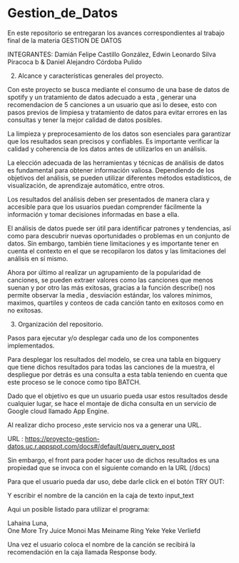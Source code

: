 # Gestion_de_Datos
En este repositorio se entregaran los avances correspondientes al trabajo final de la materia GESTION DE DATOS

INTEGRANTES:
Damián Felipe Castillo González, Edwin Leonardo Silva Piracoca b & Daniel Alejandro Córdoba Pulido 

2. Alcance y características generales del proyecto.

Con este proyecto se busca mediante el consumo de una base de datos de spotify y un tratamiento de datos adecuado a esta , generar una recomendacion de 5 canciones a un usuario que asi lo desee, esto con pasos previos de limpiesa y tratamiento de datos para evitar errores en las consultas y tener la mejor calidad de datos posibles.

La limpieza y preprocesamiento de los datos son esenciales para garantizar que los resultados sean precisos y confiables. Es importante verificar la calidad y coherencia de los datos antes de utilizarlos en un análisis.

La elección adecuada de las herramientas y técnicas de análisis de datos es fundamental para obtener información valiosa. Dependiendo de los objetivos del análisis, se pueden utilizar diferentes métodos estadísticos, de visualización, de aprendizaje automático, entre otros.

Los resultados del análisis deben ser presentados de manera clara y accesible para que los usuarios puedan comprender fácilmente la información y tomar decisiones informadas en base a ella.

El análisis de datos puede ser útil para identificar patrones y tendencias, así como para descubrir nuevas oportunidades o problemas en un conjunto de datos. Sin embargo, también tiene limitaciones y es importante tener en cuenta el contexto en el que se recopilaron los datos y las limitaciones del análisis en sí mismo.

Ahora por último al realizar un agrupamiento de la popularidad de canciones, se pueden extraer valores como las canciones que menos suenan  y por otro las más exitosas, gracias a la función describe() nos permite observar la media , desviación estándar, los valores mínimos,  maximos, quartiles y conteos de cada canción tanto en exitosos como en no exitosas. 

3. Organización del repositorio.



 Pasos para ejecutar y/o desplegar cada uno de los componentes
implementados.

Para desplegar los resultados del modelo, se crea una tabla en bigquery que tiene dichos resultados para todas las canciones de la muestra, el despliegue por detrás es una consulta a esta tabla teniendo en cuenta que este proceso se le conoce como tipo  BATCH.

Dado que el objetivo es que un usuario pueda usar estos resultados desde cualquier lugar, se hace el montaje de dicha consulta en un servicio de Google cloud llamado App Engine.


Al realizar dicho proceso ,este servicio nos va a generar una URL. 

URL : https://proyecto-gestion-datos.uc.r.appspot.com/docs#/default/query_query_post

Sin embargo, el front para poder hacer uso de dichos resultados es una propiedad que se invoca con el siguiente comando en la URL (/docs)

Para que el usuario pueda dar uso, debe darle click en el botón TRY OUT: 


Y escribir el nombre de la canción en la caja de texto input_text 

Aqui un posible listado para utilizar el programa:


Lahaina Luna,	
One More Try
Juice
Monoi Mas Meiname
Ring
Yeke Yeke
Verliefd

Una vez el usuario coloca el nombre de la canción  se recibirá la recomendación en la caja llamada Response body. 






